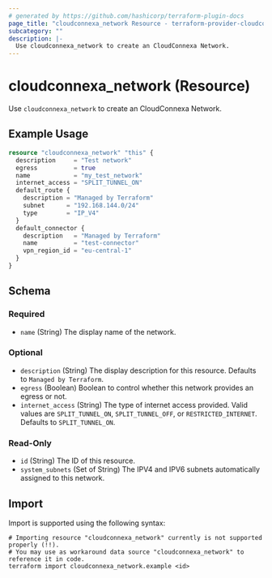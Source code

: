 ```yaml
---
# generated by https://github.com/hashicorp/terraform-plugin-docs
page_title: "cloudconnexa_network Resource - terraform-provider-cloudconnexa"
subcategory: ""
description: |-
  Use cloudconnexa_network to create an CloudConnexa Network.
---
```


# cloudconnexa_network (Resource)

Use `cloudconnexa_network` to create an CloudConnexa Network.

## Example Usage

```terraform
resource "cloudconnexa_network" "this" {
  description     = "Test network"
  egress          = true
  name            = "my_test_network"
  internet_access = "SPLIT_TUNNEL_ON"
  default_route {
    description = "Managed by Terraform"
    subnet      = "192.168.144.0/24"
    type        = "IP_V4"
  }
  default_connector {
    description   = "Managed by Terraform"
    name          = "test-connector"
    vpn_region_id = "eu-central-1"
  }
}
```

<!-- schema generated by tfplugindocs -->
## Schema

### Required

- `name` (String) The display name of the network.

### Optional

- `description` (String) The display description for this resource. Defaults to `Managed by Terraform`.
- `egress` (Boolean) Boolean to control whether this network provides an egress or not.
- `internet_access` (String) The type of internet access provided. Valid values are `SPLIT_TUNNEL_ON`, `SPLIT_TUNNEL_OFF`, or `RESTRICTED_INTERNET`. Defaults to `SPLIT_TUNNEL_ON`.

### Read-Only

- `id` (String) The ID of this resource.
- `system_subnets` (Set of String) The IPV4 and IPV6 subnets automatically assigned to this network.

## Import

Import is supported using the following syntax:

```shell
# Importing resource "cloudconnexa_network" currently is not supported properly (!!).
# You may use as workaround data source "cloudconnexa_network" to reference it in code.
terraform import cloudconnexa_network.example <id>
```
